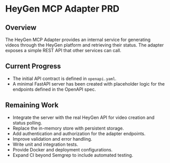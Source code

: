 # HeyGen MCP Adapter PRD

## Overview
The HeyGen MCP Adapter provides an internal service for generating videos through the HeyGen platform and retrieving their status. The adapter exposes a simple REST API that other services can call.

## Current Progress
- The initial API contract is defined in `openapi.yaml`.
- A minimal FastAPI server has been created with placeholder logic for the endpoints defined in the OpenAPI spec.

## Remaining Work
- Integrate the server with the real HeyGen API for video creation and status polling.
- Replace the in-memory store with persistent storage.
- Add authentication and authorization for the adapter endpoints.
- Improve validation and error handling.
- Write unit and integration tests.
- Provide Docker and deployment configurations.
- Expand CI beyond Semgrep to include automated testing.

